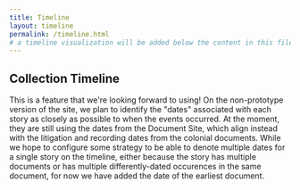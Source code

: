 ```yaml
---
title: Timeline
layout: timeline
permalink: /timeline.html
# a timeline visualization will be added below the content in this file
---
```


## Collection Timeline

This is a feature that we're looking forward to using! On the non-prototype version of the site, we plan to identify the "dates" associated with each story as closely as possible to when the events occurred. At the moment, they are still using the dates from the Document Site, which align instead with the litigation and recording dates from the colonial documents. While we hope to configure some strategy to be able to denote multiple dates for a single story on the timeline, either because the story has multiple documents or has multiple differently-dated occurences in the same document, for now we have added the date of the earliest document.
